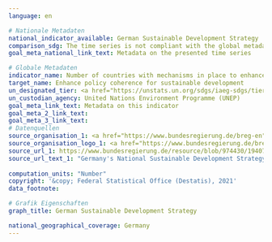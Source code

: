 ```yaml
---
language: en    

# Nationale Metadaten    
national_indicator_available: German Sustainable Development Strategy    
comparison_sdg: The time series is not compliant with the global metadata.     
goal_meta_national_link_text: Metadata on the presented time series    

# Globale Metadaten    
indicator_name: Number of countries with mechanisms in place to enhance policy coherence of sustainable development    
target_name: Enhance policy coherence for sustainable development    
un_designated_tier: <a href="https://unstats.un.org/sdgs/iaeg-sdgs/tier-classification/" title="Click here for more information on the UN tier classification."  target="_blank">Tier II</a>    
un_custodian_agency: United Nations Environment Programme (UNEP)    
goal_meta_link_text: Metadata on this indicator    
goal_meta_2_link_text:     
goal_meta_3_link_text:         
# Datenquellen
source_organisation_1: <a href="https://www.bundesregierung.de/breg-en"> The Federal Government / Federal Chancellery </a>
source_organisation_logo_1: <a href="https://www.bundesregierung.de/breg-en"><img src="https://g205sdgs.github.io/sdg-indicators/public/OrgImgEn/bundesregierung.png" alt="Logo bundesregierung" style="height:60px; width:148px"/></a>
source_url_1: https://www.bundesregierung.de/resource/blob/974430/1940716/1c63c8739d10011eb116fda1aecb61ca/german-sustainable-development-strategy-en-data.pdf?download=1
source_url_text_1: "Germany's National Sustainable Development Strategy"
    
computation_units: "Number"    
copyright: '&copy; Federal Statistical Office (Destatis), 2021'    
data_footnote:     

# Grafik Eigenschaften    
graph_title: German Sustainable Development Strategy    

national_geographical_coverage: Germany    
---
```


<span></span>